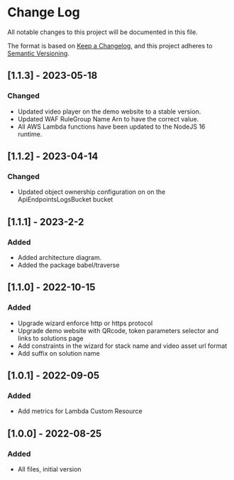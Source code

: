 
# Change Log

All notable changes to this project will be documented in this file.

The format is based on [Keep a Changelog](https://keepachangelog.com/en/1.0.0/),
and this project adheres to [Semantic Versioning](https://semver.org/spec/v2.0.0.html).
## [1.1.3] - 2023-05-18
### Changed
- Updated video player on the demo website to a stable version.
- Updated WAF RuleGroup Name Arn to have the correct value.
- All AWS Lambda functions have been updated to the NodeJS 16 runtime.

## [1.1.2] - 2023-04-14
### Changed
- Updated object ownership configuration on on the ApiEndpointsLogsBucket bucket

## [1.1.1] - 2023-2-2
### Added
- Added architecture diagram.
- Added the package babel/traverse

## [1.1.0] - 2022-10-15
### Added
- Upgrade wizard enforce http or https protocol
- Upgrade demo website with QRcode, token parameters selector and links to solutions page
- Add constraints in the wizard for stack name and video asset url format
- Add suffix on solution name

## [1.0.1] - 2022-09-05
### Added
- Add metrics for Lambda Custom Resource

## [1.0.0] - 2022-08-25
### Added
- All files, initial version
